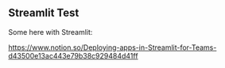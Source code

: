 ## Streamlit Test

Some here with Streamlit:

https://www.notion.so/Deploying-apps-in-Streamlit-for-Teams-d43500e13ac443e79b38c929484d41ff


